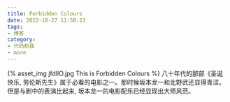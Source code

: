 ```yaml
---
title: Forbidden Colours
date: 2022-10-27 11:58:13
tags:
- 博客
category:
- 代码和我
- more
---
```

{% asset_img jfdlIO.jpg This is Forbidden Colours %}
八十年代的那部《圣诞快乐, 劳伦斯先生》属于必看的电影之一。那时候坂本龙一和北野武还显得青涩。但是与剧中的表演比起来, 坂本龙一的电影配乐已经显现出大师风范。